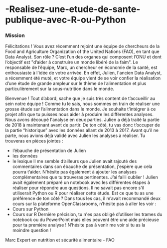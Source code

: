# -Realisez-une-etude-de-sante-publique-avec-R-ou-Python
### Mission
Félicitations ! Vous avez récemment rejoint une équipe de chercheurs de la Food and Agriculture Organization of the United Nations (FAO), en tant que Data Analyst.
Son rôle ? C’est l’un des organes qui composent l’ONU et dont l’objectif est "d’aider à construire un monde libéré de la faim". 
Le responsable de l’équipe, Marc, un chercheur en économie de la santé, est enthousiaste à l'idée de votre arrivée. En effet, Julien, l'ancien Data Analyst, a récemment été muté, et votre équipe vient de se voir confier la réalisation d’une étude de grande ampleur sur le thème de l’alimentation et plus particulièrement sur la sous-nutrition dans le monde.
 
Bienvenue ! 
Tout d’abord, sache que je suis très content de t’accueillir au sein notre équipe !
Comme tu le sais, nous sommes en train de réaliser une grosse étude sur l’alimentation dans le monde. Je souhaite t’intégrer à ce projet afin que tu puisses nous aider à produire les différentes analyses. Nous avons découpé l'analyse en deux parties. Julien a déjà traité la partie de 2018 à maintenant avant de partir. De ton côté, tu vas donc t’occuper de la partie “historique” avec les données allant de 2013 à 2017.
Avant qu’il ne parte, nous avions déjà validé avec Julien les analyses à réaliser. 
Tu trouveras en pièces jointes : 
- l’ébauche de présentation de Julien
- les données
- le lexique
Il me semble d’ailleurs que Julien avait rajouté des commentaires dans son ébauche de présentation, j'espère que cela pourra t’aider. 
N’hésite pas également à ajouter les analyses complémentaires que tu trouveras pertinentes. 
J’ai failli oublier ! Julien avait également préparé un notebook avec les différentes étapes à réaliser pour répondre aux questions. Il ne savait pas encore s'il utiliserait Python ou R pour réaliser cette étude. 
Est ce que tu as une préférence de ton côté ? 
Dans tous les cas, il m’avait recommandé deux cours sur la plateforme OpenClassrooms, n’hésite pas à aller les voir :
- Cours sur Python 
- Cours sur R 
Dernière précision, tu n'es pas obligé d’utiliser les trames du notebook ou du PowerPoint mais elles peuvent être une aide précieuse pour ta première analyse !
N’hésite pas à venir me voir si tu as la moindre question !
 
Marc
Expert en nutrition et sécurité alimentaire - FAO
